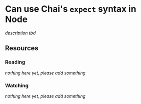 # Can use Chai's `expect` syntax in Node

_description tbd_

## Resources

### Reading

_nothing here yet, please add something_

### Watching

_nothing here yet, please add something_
